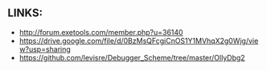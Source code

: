 ## LINKS:
* http://forum.exetools.com/member.php?u=36140
* https://drive.google.com/file/d/0BzMsQFcgiCnOS1Y1MVhqX2g0Wjg/view?usp=sharing
* https://github.com/levisre/Debugger_Scheme/tree/master/OllyDbg2
